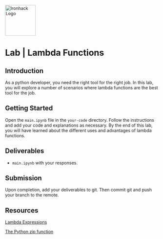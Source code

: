 <img src="https://bit.ly/2VnXWr2" alt="Ironhack Logo" width="100"/>

# Lab | Lambda Functions

## Introduction

As a python developer, you need the right tool for the right job. 
In this lab, you will explore a number of scenarios where lambda functions are the best tool 
for the job.

## Getting Started

Open the `main.ipynb` file in the `your-code` directory. 
Follow the instructions and add your code and explanations as necessary. 
By the end of this lab, you will have learned about the different uses and advantages of 
lambda functions.

## Deliverables

- `main.ipynb` with your responses.

## Submission

Upon completion, add your deliverables to git. 
Then commit git and push your branch to the remote.

## Resources

[Lambda Expressions](https://docs.python.org/3/tutorial/controlflow.html#lambda-expressions)

[The Python zip function](https://docs.python.org/3.3/library/functions.html#zip)

